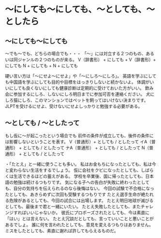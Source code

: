 # 〜にしても〜にしても、〜としても、〜としたら


## 〜にしても〜にしても
〜でも〜でも、どちらの場合でも・・・   「〜」には対立する２つのもの、あるいは同ジャンルの２つのものが来る。
V（辞書形） + にしても + V（辞書形）+ にしても N + にしても + N + にしても

硬い言い方は「〜にせよ〜にせよ」や「〜にしろ〜にしろ」。
英語を学ぶにしても中国語を学ぶにしても目的や目標をはっきりしないと続かないよ。
体調がいいにしても良くないにしても健康診断は定期的に受けておいた方がいい。
飲み会に参加するにしろ、しないにしろ明日までに参加可否を連絡ください。
犬にしろ猫にしろ、このマンションではペットを飼ってはいけない決まりです。
JLPTを受けるにせよ、受けないにせよしっかりと勉強する必要がある。


## 〜としても / 〜としたって
もし仮に〜が起こったという場合でも   前件の条件が成立しても、後件の条件には影響しないということを表す。
V（普通形）+ としても / としたって イA（普通形） + としても / としたって ナA（普通形） + としても / としたって N（普通形） + としても / としたって

・「たとえ」と一緒に使うことも多い。
私はお金もちになったとしても、私は今と変わらない生活をするでしょう。
仮に会社をクビになったとしても、しばらくは生活できるほどの蓄えがある。
学校を卒業後、国に帰ったとしても、日本語の勉強は続けるつもりです。
気になる子への告白が失敗に終わったとしても、自分の気持ちを伝えられるのなら後悔はない。
今回の試験で不合格になったとしても、あきらめずに次回も受験するつもりです
たとえ選手生命が絶たれる危険があるとしても、今回の試合には出場します。
たとえ明日地球が滅びるとしても、最後まで君と一緒にいたい。
たとえ失敗したとしても、またチャレンジすればいいじゃないか。
彼氏にプロポーズされたとしても、今は素直に「はい」とは言えない。
たとえ冗談だとしても、言っていいことと悪いことがあるでしょ。
誰に何を言われたとしても、意見を変えるつもりはありません。
ミスをしたとしても、素直に謝れば許してもらえるものだ。
